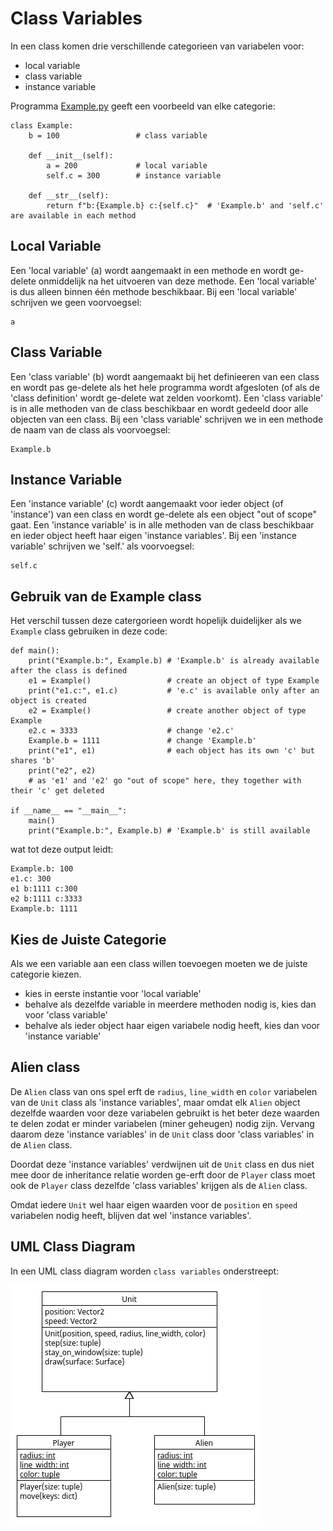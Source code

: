 # Class Variables

In een class komen drie verschillende categorieen van variabelen voor:

- local variable
- class variable
- instance variable

Programma [Example.py](Example.py) geeft een voorbeeld van elke categorie:

    class Example:
        b = 100                 # class variable

        def __init__(self):
            a = 200             # local variable
            self.c = 300        # instance variable

        def __str__(self):
            return f"b:{Example.b} c:{self.c}"  # 'Example.b' and 'self.c' are available in each method

## Local Variable

Een 'local variable' (a) wordt aangemaakt in een methode en wordt
ge-delete onmiddelijk na het uitvoeren van deze methode. Een 'local
variable' is dus alleen binnen één methode beschikbaar. Bij een
'local variable' schrijven we geen voorvoegsel:

    a

## Class Variable

Een 'class variable' (b) wordt aangemaakt bij het definieeren van een
class en wordt pas ge-delete als het hele programma wordt afgesloten
(of als de 'class definition' wordt ge-delete wat zelden
voorkomt). Een 'class variable' is in alle methoden van de class
beschikbaar en wordt gedeeld door alle objecten van een class. Bij een
'class variable' schrijven we in een methode de naam van de class als
voorvoegsel:

    Example.b

## Instance Variable

Een 'instance variable' (c) wordt aangemaakt voor ieder object (of
'instance') van een class en wordt ge-delete als een object "out of
scope" gaat. Een 'instance variable' is in alle methoden van de class
beschikbaar en ieder object heeft haar eigen 'instance variables'. Bij
een 'instance variable' schrijven we 'self.' als voorvoegsel:

    self.c

## Gebruik van de Example class

Het verschil tussen deze catergorieen wordt hopelijk duidelijker als
we `Example` class gebruiken in deze code:

    def main():
        print("Example.b:", Example.b) # 'Example.b' is already available after the class is defined 
        e1 = Example()                 # create an object of type Example
        print("e1.c:", e1.c)           # 'e.c' is available only after an object is created 
        e2 = Example()                 # create another object of type Example
        e2.c = 3333                    # change 'e2.c'
        Example.b = 1111               # change 'Example.b'
        print("e1", e1)                # each object has its own 'c' but shares 'b'
        print("e2", e2)
        # as 'e1' and 'e2' go "out of scope" here, they together with their 'c' get deleted

    if __name__ == "__main__":
        main()
        print("Example.b:", Example.b) # 'Example.b' is still available

wat tot deze output leidt:

    Example.b: 100
    e1.c: 300
    e1 b:1111 c:300
    e2 b:1111 c:3333
    Example.b: 1111

## Kies de Juiste Categorie

Als we een variable aan een class willen toevoegen moeten we de juiste categorie kiezen.

- kies in eerste instantie voor 'local variable'
- behalve als dezelfde variable in meerdere methoden nodig is, kies dan voor 'class variable'
- behalve als ieder object haar eigen variabele nodig heeft, kies dan voor 'instance variable'

## Alien class

De `Alien` class van ons spel erft de `radius`, `line_width` en
`color` variabelen van de `Unit` class als 'instance variables', maar
omdat elk `Alien` object dezelfde waarden voor deze variabelen
gebruikt is het beter deze waarden te delen zodat er minder variabelen
(miner geheugen) nodig zijn. Vervang daarom deze 'instance variables'
in de `Unit` class door 'class variables' in de `Alien` class.

Doordat deze 'instance variables' verdwijnen uit de `Unit` class en
dus niet mee door de inheritance relatie worden ge-erft door de
`Player` class moet ook de `Player` class dezelfde 'class variables'
krijgen als de `Alien` class.

Omdat iedere `Unit` wel haar eigen waarden voor de `position` en
`speed` variabelen nodig heeft, blijven dat wel 'instance variables'.

## UML Class Diagram

In een UML class diagram worden `class variables` onderstreept:

![class_variables.uxf](class_variables.png)
